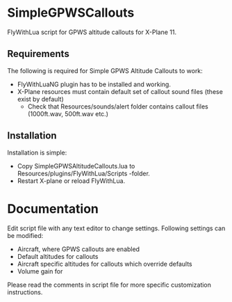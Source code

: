 # SimpleGPWSCallouts
FlyWithLua script for GPWS altitude callouts for X-Plane 11.

## Requirements
The following is required for Simple GPWS Altitude Callouts to work:
* FlyWithLuaNG plugin has to be installed and working.
* X-Plane resources must contain default set of callout sound files (these exist by default)
  * Check that Resources/sounds/alert folder contains callout files (1000ft.wav, 500ft.wav etc.)

## Installation
Installation is simple:
* Copy SimpleGPWSAltitudeCallouts.lua to Resources/plugins/FlyWithLua/Scripts -folder.
* Restart X-plane or reload FlyWithLua.

# Documentation
Edit script file with any text editor to change settings. Following settings can be modified:
* Aircraft, where GPWS callouts are enabled
* Default altitudes for callouts
* Aircraft specific altitudes for callouts which override defaults
* Volume gain for

Please read the comments in script file for more specific customization instructions.
